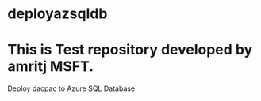 # deployazsqldb
# This is Test repository developed by amritj MSFT.
Deploy dacpac to Azure SQL Database
